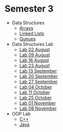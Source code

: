 # Semester 3

- Data Structures
  - [Arrays](https://github.com/shivamaggarwal513/Delhi-Technological-University/tree/main/Semester%203/Data%20Structures/01%20Arrays)
  - [Linked Lists](https://github.com/shivamaggarwal513/Delhi-Technological-University/tree/main/Semester%203/Data%20Structures/02%20Linked%20Lists)
  - [Queues](https://github.com/shivamaggarwal513/Delhi-Technological-University/tree/main/Semester%203/Data%20Structures/03%20Queues)
- Data Structures Lab
  - [Lab 02 August](https://github.com/shivamaggarwal513/Delhi-Technological-University/tree/main/Semester%203/Data%20Structures%20Lab/01%20Lab%2002%20Aug)
  - [Lab 09 August](https://github.com/shivamaggarwal513/Delhi-Technological-University/tree/main/Semester%203/Data%20Structures%20Lab/02%20Lab%2009%20Aug)
  - [Lab 16 August](https://github.com/shivamaggarwal513/Delhi-Technological-University/tree/main/Semester%203/Data%20Structures%20Lab/03%20Lab%2016%20Aug)
  - [Lab 23 August](https://github.com/shivamaggarwal513/Delhi-Technological-University/tree/main/Semester%203/Data%20Structures%20Lab/04%20Lab%2023%20Aug)
  - [Lab 13 September](https://github.com/shivamaggarwal513/Delhi-Technological-University/tree/main/Semester%203/Data%20Structures%20Lab/05%20Lab%2013%20Sep)
  - [Lab 20 September](https://github.com/shivamaggarwal513/Delhi-Technological-University/tree/main/Semester%203/Data%20Structures%20Lab/06%20Lab%2020%20Sep)
  - [Lab 27 September](https://github.com/shivamaggarwal513/Delhi-Technological-University/tree/main/Semester%203/Data%20Structures%20Lab/07%20Lab%2027%20Sep)
  - [Lab 04 October](https://github.com/shivamaggarwal513/Delhi-Technological-University/tree/main/Semester%203/Data%20Structures%20Lab/08%20Lab%2004%20Oct)
  - [Lab 11 October](https://github.com/shivamaggarwal513/Delhi-Technological-University/tree/main/Semester%203/Data%20Structures%20Lab/09%20Lab%2011%20Oct)
  - [Lab 25 October](https://github.com/shivamaggarwal513/Delhi-Technological-University/tree/main/Semester%203/Data%20Structures%20Lab/10%20Lab%2025%20Oct)
  - [Lab 01 November](https://github.com/shivamaggarwal513/Delhi-Technological-University/tree/main/Semester%203/Data%20Structures%20Lab/11%20Lab%2001%20Nov)
  - [Lab 08 November](https://github.com/shivamaggarwal513/Delhi-Technological-University/tree/main/Semester%203/Data%20Structures%20Lab/12%20Lab%2008%20Nov)
- OOP Lab
  - [C++](https://github.com/shivamaggarwal513/Delhi-Technological-University/tree/main/Semester%203/OOP%20Lab/CPP)
  - [Java](https://github.com/shivamaggarwal513/Delhi-Technological-University/tree/main/Semester%203/OOP%20Lab/Java)
